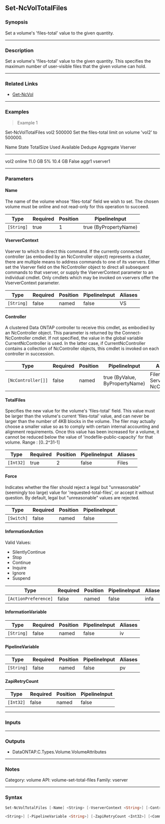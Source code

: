 Set-NcVolTotalFiles
-------------------

### Synopsis
Set a volume's 'files-total' value to the given quantity.

---

### Description

Set a volume's 'files-total' value to the given quantity.  This specifies the maximum number of user-visible files that the given volume can hold.

---

### Related Links
* [Get-NcVol](Get-NcVol)

---

### Examples
> Example 1

Set-NcVolTotalFiles vol2 500000
Set the files-total limit on volume 'vol2' to 500000.

Name State  TotalSize Used Available Dedupe Aggregate Vserver
---- -----  --------- ---- --------- ------ --------- -------
vol2 online   11.0 GB   5%   10.4 GB False  aggr1     vserver1

---

### Parameters
#### **Name**
The name of the volume whose 'files-total' field we wish to set.  The chosen volume must be online and not read-only for this operation to succeed.

|Type      |Required|Position|PipelineInput        |
|----------|--------|--------|---------------------|
|`[String]`|true    |1       |true (ByPropertyName)|

#### **VserverContext**
Vserver to which to direct this command.  If the currently connected controller (as embodied by an NcController object) represents a cluster, there are multiple means to address commands to one of its vservers.  Either set the Vserver field on the NcController object to direct all subsequent commands to that vserver, or supply the VserverContext parameter to an individual cmdlet.  Only cmdlets which may be invoked on vservers offer the VserverContext parameter.

|Type      |Required|Position|PipelineInput|Aliases|
|----------|--------|--------|-------------|-------|
|`[String]`|false   |named   |false        |VS     |

#### **Controller**
A clustered Data ONTAP controller to receive this cmdlet, as embodied by an NcController object.  This parameter is returned by the Connect-NcController cmdlet.  If not specified, the value in the global variable CurrentNcController is used.  In the latter case, if CurrentNcController contains a collection of NcController objects, this cmdlet is invoked on each controller in succession.

|Type              |Required|Position|PipelineInput                 |Aliases                          |
|------------------|--------|--------|------------------------------|---------------------------------|
|`[NcController[]]`|false   |named   |true (ByValue, ByPropertyName)|Filer<br/>Server<br/>NcController|

#### **TotalFiles**
Specifies the new value for the volume's 'files-total' field.  This value must be larger than the volume's current 'files-total' value, and can never be larger than the number of 4KB blocks in the volume.  The filer may actually choose a smaller value so as to comply with certain internal accounting and alignment requirements.  Once this value has been increased for a volume, it cannot be reduced below the value of 'inodefile-public-capacity' for that volume.  Range : [0..2^31-1]

|Type     |Required|Position|PipelineInput|Aliases|
|---------|--------|--------|-------------|-------|
|`[Int32]`|true    |2       |false        |Files  |

#### **Force**
Indicates whether the filer should reject a legal but "unreasonable" (seemingly too large) value for 'requested-total-files', or accept it without question.  By default, legal but "unreasonable" values are rejected.

|Type      |Required|Position|PipelineInput|
|----------|--------|--------|-------------|
|`[Switch]`|false   |named   |false        |

#### **InformationAction**

Valid Values:

* SilentlyContinue
* Stop
* Continue
* Inquire
* Ignore
* Suspend

|Type                |Required|Position|PipelineInput|Aliases|
|--------------------|--------|--------|-------------|-------|
|`[ActionPreference]`|false   |named   |false        |infa   |

#### **InformationVariable**

|Type      |Required|Position|PipelineInput|Aliases|
|----------|--------|--------|-------------|-------|
|`[String]`|false   |named   |false        |iv     |

#### **PipelineVariable**

|Type      |Required|Position|PipelineInput|Aliases|
|----------|--------|--------|-------------|-------|
|`[String]`|false   |named   |false        |pv     |

#### **ZapiRetryCount**

|Type     |Required|Position|PipelineInput|
|---------|--------|--------|-------------|
|`[Int32]`|false   |named   |false        |

---

### Inputs

---

### Outputs
* DataONTAP.C.Types.Volume.VolumeAttributes

---

### Notes
Category: volume
API: volume-set-total-files
Family: vserver

---

### Syntax
```PowerShell
Set-NcVolTotalFiles [-Name] <String> [-VserverContext <String>] [-Controller <NcController[]>] [-TotalFiles] <Int32> [-Force] [-InformationAction <ActionPreference>] [-InformationVariable 
```
```PowerShell
<String>] [-PipelineVariable <String>] [-ZapiRetryCount <Int32>] [<CommonParameters>]
```
